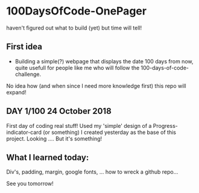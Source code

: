 # 100DaysOfCode-OnePager
haven't figured out what to build (yet) but time will tell!

First idea
-
- Building a simple(?) webpage that displays the date 100 days from now, quite usefull for people like me who will follow the 100-days-of-code-challenge.

No idea how (and when since I need more knowledge first) this repo will expand! 







DAY 1/100
24 October 2018
-
First day of coding real stuff! Used my 'simple' design of a Progress-indicator-card (or something) I created yesterday as the base of this project. Looking .... But it's something! 

What I learned today:
-
Div's, padding, margin, google fonts, ... how to wreck a github repo... 

See you tomorrow! 

